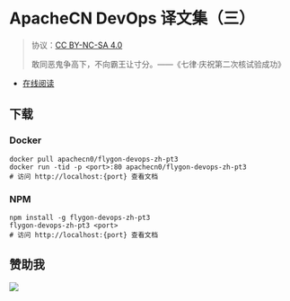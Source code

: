 # ApacheCN DevOps 译文集（三）

> 协议：[CC BY-NC-SA 4.0](http://creativecommons.org/licenses/by-nc-sa/4.0/)
> 
> 敢同恶鬼争高下，不向霸王让寸分。——《七律·庆祝第二次核试验成功》

* [在线阅读](https://devops3.flygon.net)
## 下载

### Docker

```
docker pull apachecn0/flygon-devops-zh-pt3
docker run -tid -p <port>:80 apachecn0/flygon-devops-zh-pt3
# 访问 http://localhost:{port} 查看文档
```

### NPM

```
npm install -g flygon-devops-zh-pt3
flygon-devops-zh-pt3 <port>
# 访问 http://localhost:{port} 查看文档
```

## 赞助我

![](https://img-blog.csdnimg.cn/20200112005920729.png)
